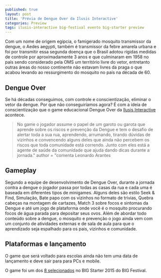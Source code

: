 ```yaml
---
published: true
layout: post
title: 'Prévia de Dengue Over da Ilusis Interactive'
categories: Preview
tags: ilusis-interactive big-festival evento big-starter preview
---
```

Com um nome de origem egípcia, o famigerado mosquito transmissor da dengue, o Aedes aegypti, também é transmissor da febre amarela urbana e foi por transmitir essa segunda doença que o Brasil adotou rígidas medidas de controle por aproximadamente 3 anos e que culminaram em 1958 no país sendo considerado pela OMS um território livre do vetor, entretanto outras áreas do nosso continente não estavam livres da praga o que acabou levando ao ressurgimento do mosquito no país na década de 60.

## Dengue Over
Se há décadas conseguimos, com controle e conscientização, eliminar o vetor da dengue. Por que não conseguiríamos agora? É com a ideia de conscientização que o game educacional Dengue Over da <a href="http://www.ilusis.com/" target="_blank">Ilusis Interactive</a>
 acontece.

> No game o jogador assume o papel de um garoto ou garota que aprende sobre os riscos e prevenção da Dengue e tem o desafio de alertar toda a sua rua, aprendendo, arrumando, tirando dúvidas de vizinhos e convencendo alguns deles que ainda não percebem os riscos que toda comunidade está correndo. Junto com eles está a agente de saúde da comunidade que ajuda dando dicas durante a jornada." author = "comenta Leonardo Arantes




## Gameplay
Segundo a equipe de desenvolvimento de Dengue Over, durante a jornada contra a dengue o jogador passa por todas as casas da rua e cada uma é baseada em diferentes tipos de minigames. Alguns deles são estilo Seek &amp; Find, Simulação, Bate papo com os vizinhos no formato de trivias, Quebra cabeças na montagem de cartazes, Match 3 sobre focos e sintomas da Dengue e até um jogo de plataforma onde você é o mosquito procurando focos de água parada para depositar seus ovos. Além de abordar todo conteúdo sobre a dengue, o mosquito e prevenção o jogo ainda vem com um conjunto de atividades externas e de sala de aula para que o aprendizado seja espalhado para os pais, vizinhos e comunidade.




## Plataformas e lançamento
O game que será voltado para escolas ainda não tem uma data de lançamento e deve sair para para PCs e mobile.

O game foi um dos <a href="{{ site.baseurl }}/2015/06/09/conheca-os-games-selecionados-no-big-starter/">8 selecionados</a>
 no BIG Starter 2015 do BIG Festival.


